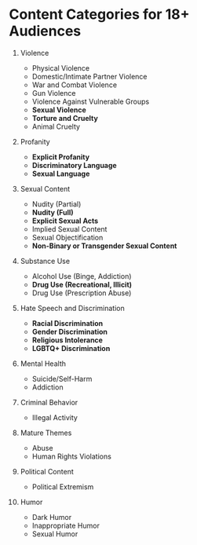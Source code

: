 # Content Categories for 18+ Audiences

1. Violence

   - Physical Violence
   - Domestic/Intimate Partner Violence
   - War and Combat Violence
   - Gun Violence
   - Violence Against Vulnerable Groups
   - **Sexual Violence**
   - **Torture and Cruelty**
   - Animal Cruelty

2. Profanity

   - **Explicit Profanity**
   - **Discriminatory Language**
   - **Sexual Language**

3. Sexual Content

   - Nudity (Partial)
   - **Nudity (Full)**
   - **Explicit Sexual Acts**
   - Implied Sexual Content
   - Sexual Objectification
   - **Non-Binary or Transgender Sexual Content**

4. Substance Use

   - Alcohol Use (Binge, Addiction)
   - **Drug Use (Recreational, Illicit)**
   - Drug Use (Prescription Abuse)

5. Hate Speech and Discrimination

   - **Racial Discrimination**
   - **Gender Discrimination**
   - **Religious Intolerance**
   - **LGBTQ+ Discrimination**

6. Mental Health

   - Suicide/Self-Harm
   - Addiction

7. Criminal Behavior

   - Illegal Activity

8. Mature Themes

   - Abuse
   - Human Rights Violations

9. Political Content

   - Political Extremism

10. Humor
    - Dark Humor
    - Inappropriate Humor
    - Sexual Humor
